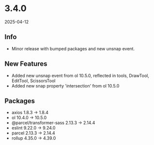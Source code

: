 # 3.4.0
2025-04-12

## Info
-  Minor release with bumped packages and new unsnap event.

## New Features
- Added new unsnap event from ol 10.5.0, reflected in tools, DrawTool, EditTool, ScissorsTool
- Added new snap property 'intersection' from ol 10.5.0

## Packages
- axios 1.8.3 -> 1.8.4
- ol 10.4.0 -> 10.5.0
- @parcel/transformer-sass 2.13.3 -> 2.14.4
- eslint 9.22.0 -> 9.24.0
- parcel 2.13.3 -> 2.14.4
- rollup 4.35.0 -> 4.39.0
